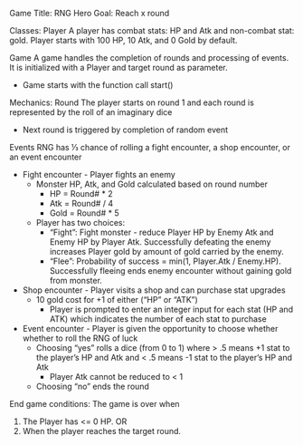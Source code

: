 Game Title: RNG Hero 
Goal: Reach x round

Classes: 
Player
A player has combat stats: HP and Atk and non-combat stat: gold. 
Player starts with 100 HP, 10 Atk, and 0 Gold by default.

Game 
A game handles the completion of rounds and processing of events. It is initialized with a Player and target round as parameter. 
  - Game starts with the function call start()

Mechanics: 
Round 
The player starts on round 1 and each round is represented by the roll of an imaginary dice
  - Next round is triggered by completion of random event

Events 
RNG has ⅓ chance of rolling a fight encounter, a shop encounter, or an event encounter
  - Fight encounter - Player fights an enemy
    - Monster HP, Atk, and Gold calculated based on round number
      - HP = Round# * 2
      - Atk = Round# / 4
      - Gold = Round# * 5
    - Player has two choices:
      - “Fight”: Fight monster - reduce Player HP by Enemy Atk and Enemy HP by Player Atk. Successfully defeating the enemy increases Player gold by amount of gold carried by the enemy.
      - “Flee”: Probability of success = min(1, Player.Atk / Enemy.HP). Successfully fleeing ends enemy encounter without gaining gold from monster.
  - Shop encounter - Player visits a shop and can purchase stat upgrades
    - 10 gold cost for +1 of either (“HP” or “ATK”)
      - Player is prompted to enter an integer input for each stat (HP and ATK) which indicates the number of each stat to purchase
  - Event encounter - Player is given the opportunity to choose whether whether to roll the RNG of luck
    - Choosing “yes” rolls a dice (from 0 to 1) where > .5 means +1 stat to the player’s HP and Atk and < .5 means -1 stat to the player’s HP and Atk
      - Player Atk cannot be reduced to < 1
    - Choosing “no” ends the round

End game conditions: 
The game is over when
  1) The Player has <= 0 HP. OR
  2) When the player reaches the target round.
